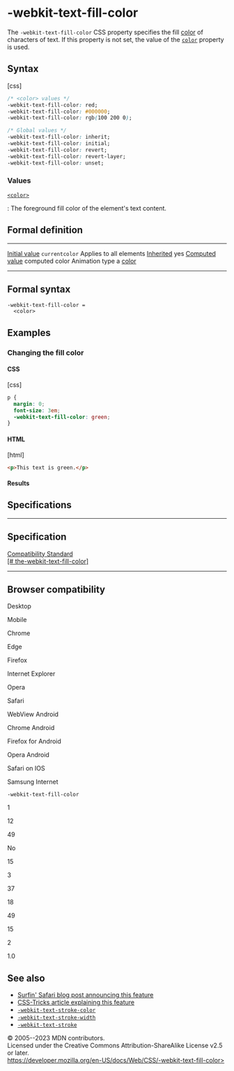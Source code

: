 -webkit-text-fill-color
=======================

The `-webkit-text-fill-color` CSS property specifies the fill
[color](color_value.md) of characters of text. If this property is not set,
the value of the [`color`](_Resources/Markup%20And%20Styling/css/color.md) property is used.

Syntax
------

[css]

```css
/* <color> values */
-webkit-text-fill-color: red;
-webkit-text-fill-color: #000000;
-webkit-text-fill-color: rgb(100 200 0);

/* Global values */
-webkit-text-fill-color: inherit;
-webkit-text-fill-color: initial;
-webkit-text-fill-color: revert;
-webkit-text-fill-color: revert-layer;
-webkit-text-fill-color: unset;
```

### Values

[`<color>`](#color)

:   The foreground fill color of the element\'s text content.

Formal definition
-----------------

  ---------------------------------- --------------------------------------
  [Initial value](initial_value.md)     `currentcolor`
  Applies to                         all elements
  [Inherited](inheritance.md)           yes
  [Computed value](computed_value.md)   computed color
  Animation type                     a [color](color_value.md#interpolation)
  ---------------------------------- --------------------------------------

Formal syntax
-------------

```
-webkit-text-fill-color = 
  <color>  
```

Examples
--------

### Changing the fill color

#### CSS

[css]

```css
p {
  margin: 0;
  font-size: 3em;
  -webkit-text-fill-color: green;
}
```

#### HTML

[html]

```html
<p>This text is green.</p>
```

#### Results

Specifications
--------------

  --------------------------------------------------------------------------------------------------

Specification
  --------------------------------------------------------------------------------------------------

  [Compatibility Standard\
  [\#
  the-webkit-text-fill-color]](https://compat.spec.whatwg.org/#the-webkit-text-fill-color)

  --------------------------------------------------------------------------------------------------

Browser compatibility
---------------------

Desktop

Mobile

Chrome

Edge

Firefox

Internet Explorer

Opera

Safari

WebView Android

Chrome Android

Firefox for Android

Opera Android

Safari on IOS

Samsung Internet

`-webkit-text-fill-color`

1

12

49

No

15

3

37

18

49

15

2

1.0

See also
--------

- [Surfin\' Safari blog post announcing this
    feature](https://webkit.org/blog/85/introducing-text-stroke/)
- [CSS-Tricks article explaining this
    feature](https://css-tricks.com/adding-stroke-to-web-text/)
- [`-webkit-text-stroke-color`](-webkit-text-stroke-color.md)
- [`-webkit-text-stroke-width`](-webkit-text-stroke-width.md)
- [`-webkit-text-stroke`](-webkit-text-stroke.md)

© 2005--2023 MDN contributors.\
Licensed under the Creative Commons Attribution-ShareAlike License v2.5
or later.\
https://developer.mozilla.org/en-US/docs/Web/CSS/-webkit-text-fill-color>
